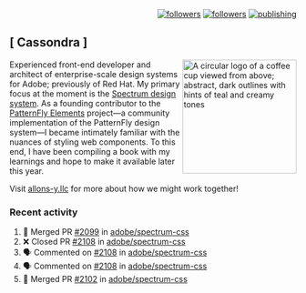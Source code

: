 <p align="right"><a rel="me" href="https://front-end.social/@castastrophe">
    <img alt="followers" title="Follow me on Mastodon" src="https://img.shields.io/mastodon/follow/109297102751309835?domain=https%3A%2F%2Ffront-end.social&label=Follow&logo=mastodon&logoColor=white&style=for-the-badge&labelColor=008080&color=006969"/></a>
  <a href="https://codepen.io/castastrophe/">
    <img alt="followers" title="Follow me on CodePen" src="https://img.shields.io/badge/16-1?color=640464&labelColor=7c007c&style=for-the-badge&logo=codepen&label=Follow"/></a>
<a href="https://castastrophe.medium.com/">
    <img alt="publishing" title="View articles on Medium" src="https://img.shields.io/badge/107-1?color=666&labelColor=444&label=subscribe&logo=medium&logoColor=white&style=for-the-badge"/></a>
</p>

## [&nbsp;Cassondra&nbsp;]

<img align="right" src="https://github-production-user-asset-6210df.s3.amazonaws.com/1840295/253016758-ba468774-1cd3-42c2-8f43-947b5eeb5edf.png" height="200" alt="A circular logo of a coffee cup viewed from above; abstract, dark outlines with hints of teal and creamy tones">

Experienced front-end developer and architect of enterprise-scale design systems for Adobe; previously of Red Hat. My primary focus at the moment is the [Spectrum design system](https://github.com/adobe/spectrum-css). As a founding contributor to the [PatternFly&nbsp;Elements](https://github.com/patternfly/patternfly-elements) project&mdash;a community implementation of the PatternFly design system&mdash;I became intimately familiar with the nuances of styling web components. To this end, I have been compiling a book with my learnings and hope to make it available later this year.

Visit [allons-y.llc](http://allons-y.llc/) for more about how we might work together!

### Recent activity

<!--START_SECTION:activity-->
1. 🎉 Merged PR [#2099](https://github.com/adobe/spectrum-css/pull/2099) in [adobe/spectrum-css](https://github.com/adobe/spectrum-css)
2. ❌ Closed PR [#2108](https://github.com/adobe/spectrum-css/pull/2108) in [adobe/spectrum-css](https://github.com/adobe/spectrum-css)
3. 🗣 Commented on [#2108](https://github.com/adobe/spectrum-css/pull/2108#issuecomment-1686624618) in [adobe/spectrum-css](https://github.com/adobe/spectrum-css)
4. 🗣 Commented on [#2108](https://github.com/adobe/spectrum-css/pull/2108#issuecomment-1686623201) in [adobe/spectrum-css](https://github.com/adobe/spectrum-css)
5. 🎉 Merged PR [#2102](https://github.com/adobe/spectrum-css/pull/2102) in [adobe/spectrum-css](https://github.com/adobe/spectrum-css)
<!--END_SECTION:activity-->
